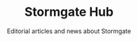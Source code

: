 ---
url: https://stormgatehub.com/
title: Stormgate Hub
subtitle: Editorial articles and news about Stormgate
icon: /content/websites/stormgatehub.com.png
---